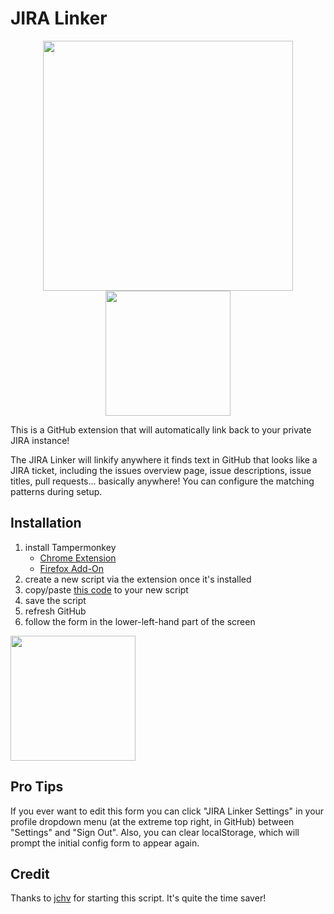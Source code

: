 # JIRA Linker

<p align="center">
  <img height="400" src="https://user-images.githubusercontent.com/15232461/75402283-67702280-58d2-11ea-96db-096681bb692b.png" />
  <img height="200" src="https://user-images.githubusercontent.com/15232461/75402553-20cef800-58d3-11ea-9a68-7fc4fe5f5735.png" />
</p>

This is a GitHub extension that will automatically link back to your private JIRA instance!

The JIRA Linker will linkify anywhere it finds text in GitHub that looks like a JIRA ticket, including the issues overview page, issue descriptions, issue titles, pull requests... basically anywhere!  You can configure the matching patterns during setup.

## Installation

1. install Tampermonkey
    - [Chrome Extension](https://chrome.google.com/webstore/detail/tampermonkey/dhdgffkkebhmkfjojejmpbldmpobfkfo?hl=en)
    - [Firefox Add-On](https://addons.mozilla.org/en-US/firefox/addon/tampermonkey/)
1. create a new script via the extension once it's installed
1. copy/paste [this code](https://raw.githubusercontent.com/dimitropoulos/jira-linker/master/index.js) to your new script
1. save the script
1. refresh GitHub
1. follow the form in the lower-left-hand part of the screen

<img height="200" src="https://user-images.githubusercontent.com/15232461/75389684-f1a98e00-58b4-11ea-838e-ddf0586fdc50.png" />

## Pro Tips

If you ever want to edit this form you can click "JIRA Linker Settings" in your profile dropdown menu (at the extreme top right, in GitHub) between "Settings" and "Sign Out".  Also, you can clear localStorage, which will prompt the initial config form to appear again.

## Credit

Thanks to [jchv](https://github.com/jchv/userscripts/blob/master/github/jira-link.user.js) for starting this script.  It's quite the time saver!
